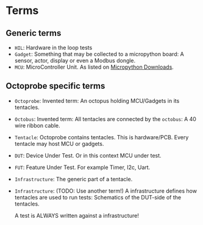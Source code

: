 # Terms

## Generic terms

* `HIL`: Hardware in the loop tests
* `Gadget`: Something that may be collected to a micropython board: A sensor, actor, display or even a Modbus dongle.
* `MCU`: MicroController Unit. As listed on [Micropython Downloads](https://micropython.org/download/).

## Octoprobe specific terms

* `Octoprobe`: Invented term: An octopus holding MCU/Gadgets in its tentacles.
* `Octobus`: Invented term: All tentacles are connected by the `octobus`: A 40 wire ribbon cable.
* `Tentacle`: Octoprobe contains tentacles. This is hardware/PCB. Every tentacle may host MCU or gadgets.
* `DUT`: Device Under Test. Or in this context MCU under test.
* `FUT`: Feature Under Test. For example Timer, I2c, Uart.
* `Infrastructure`: The generic part of a tentacle.

* `Infrastructure`: (TODO: Use another term!) A infrastructure defines how tentacles are used to run tests: Schematics of the DUT-side of the tentacles.

  A test is ALWAYS written against a infrastructure!


